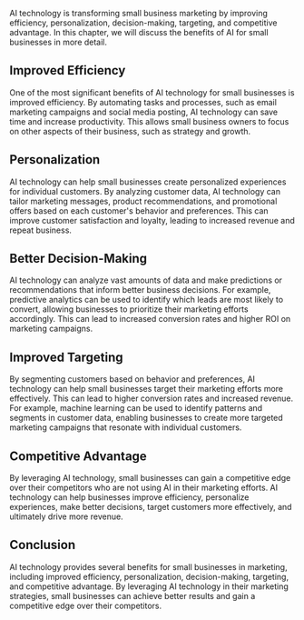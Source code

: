 
AI technology is transforming small business marketing by improving efficiency, personalization, decision-making, targeting, and competitive advantage. In this chapter, we will discuss the benefits of AI for small businesses in more detail.

Improved Efficiency
-------------------

One of the most significant benefits of AI technology for small businesses is improved efficiency. By automating tasks and processes, such as email marketing campaigns and social media posting, AI technology can save time and increase productivity. This allows small business owners to focus on other aspects of their business, such as strategy and growth.

Personalization
---------------

AI technology can help small businesses create personalized experiences for individual customers. By analyzing customer data, AI technology can tailor marketing messages, product recommendations, and promotional offers based on each customer's behavior and preferences. This can improve customer satisfaction and loyalty, leading to increased revenue and repeat business.

Better Decision-Making
----------------------

AI technology can analyze vast amounts of data and make predictions or recommendations that inform better business decisions. For example, predictive analytics can be used to identify which leads are most likely to convert, allowing businesses to prioritize their marketing efforts accordingly. This can lead to increased conversion rates and higher ROI on marketing campaigns.

Improved Targeting
------------------

By segmenting customers based on behavior and preferences, AI technology can help small businesses target their marketing efforts more effectively. This can lead to higher conversion rates and increased revenue. For example, machine learning can be used to identify patterns and segments in customer data, enabling businesses to create more targeted marketing campaigns that resonate with individual customers.

Competitive Advantage
---------------------

By leveraging AI technology, small businesses can gain a competitive edge over their competitors who are not using AI in their marketing efforts. AI technology can help businesses improve efficiency, personalize experiences, make better decisions, target customers more effectively, and ultimately drive more revenue.

Conclusion
----------

AI technology provides several benefits for small businesses in marketing, including improved efficiency, personalization, decision-making, targeting, and competitive advantage. By leveraging AI technology in their marketing strategies, small businesses can achieve better results and gain a competitive edge over their competitors.
